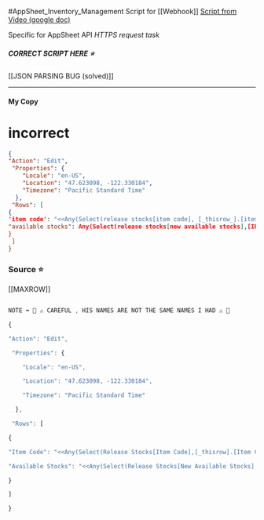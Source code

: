 #AppSheet_Inventory_Management 
Script for [[Webhook]]
[Script from Video (google doc)](https://docs.google.com/document/d/1MhDbGaS9T4woFKgBGoBo43MGTmOywwRlwhBl2xqB2_4/edit?pli=1)

Specific for AppSheet API _HTTPS request task_

##### CORRECT SCRIPT HERE ⭐
[[JSON PARSING BUG (solved)]]

---

#### My Copy
# incorrect
```json
{
"Action": "Edit",
 "Properties": {
    "Locale": "en-US",
    "Location": "47.623098, -122.330184",
    "Timezone": "Pacific Standard Time"
  },
 "Rows": [
{
'item code': "<<Any(Select(release stocks[item code], [_thisrow_].[itemcode]=[itemcode]))>>",
"available stocks": Any(Select(release stocks[new available stocks],[ID]=MAXROW("release stocks"),"Row Number")))>>"
}
 ]
}

```

### Source ⭐
[[MAXROW]]
```javascript

NOTE ➡️ 🚨 ⚠️ CAREFUL , HIS NAMES ARE NOT THE SAME NAMES I HAD ⚠️ 🚨

{

"Action": "Edit",

 "Properties": {

    "Locale": "en-US",

    "Location": "47.623098, -122.330184",

    "Timezone": "Pacific Standard Time"

  },

 "Rows": [

{

"Item Code": "<<Any(Select(Release Stocks[Item Code],[_thisrow].[Item Code]=[Item Code]))>>",

"Available Stocks": "<<Any(Select(Release Stocks[New Available Stocks],[ID]=MAXROW("Release Stocks","_Rownumber")))>>"

}

]

}

```